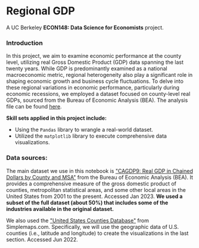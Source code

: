 # Regional GDP
A UC Berkeley **ECON148: Data Science for Economists** project.

### Introduction
In this project, we aim to examine economic performance at the county level, utilizing real Gross Domestic Product (GDP) data spanning the last twenty years. While GDP is predominantly examined as a national macroeconomic metric, regional heterogeneity also play a significant role in shaping economic growth and business cycle fluctuations. To delve into these regional variations in economic performance, particularly during economic recessions, we employed a dataset focused on county-level real GDPs, sourced from the Bureau of Economic Analysis (BEA). The analysis file can be found [here](https://github.com/lettaisabel/Regional-GDP/blob/main/proj01.ipynb).

**Skill sets applied in this project include:**
- Using the `Pandas` library to wrangle a real-world dataset.
- Utilized the `matplotlib` library to execute comprehensive data visualizations.

### Data sources:
The main dataset we use in this notebook is ["CAGDP9: Real GDP in Chained Dollars by County and MSA"](https://www.bea.gov/data/gdp/gdp-county-metro-and-other-areas) from the Bureau of Economic Analysis (BEA). It provides a comprehensive measure of the gross domestic product of counties, metropolitan statistical areas, and some other local areas in the United States from 2001 to the present. Accessed Jan 2023. **We used a subset of the full dataset (about 50%) that includes some of the industries available in the original dataset.**

We also used the ["United States Counties Database"](https://simplemaps.com/data/us-counties) from Simplemaps.com. Specifically, we will use the geographic data of U.S. counties (i.e., latitude and longitude) to create the visualizations in the last section. Accessed Jun 2022. 
